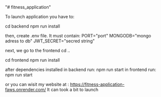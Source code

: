 "# fitness_application" 

To launch application you have to:

cd backend
npm run install

then, create .env file. It must contain:
PORT="port"
MONGODB="mongo adress to db"
JWT_SECRET="secred string"

next, we go to the frontend
cd ..

cd frontend
npm run install

after dependencies installed
in backend run: npm run start
in frontend run: npm run start

or you can wisit my website at : https://fitness-application-faws.onrender.com/
It can took a bit to launch